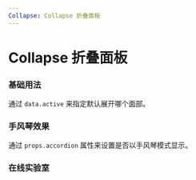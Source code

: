 ```yaml
---
Collapse: Collapse 折叠面板
---
```


# Collapse 折叠面板

### 基础用法
通过 `data.active` 来指定默认展开哪个面部。
<ClientOnly>
<block-collapse-demo blockName="defaultCollapse"/>
</ClientOnly>

### 手风琴效果

通过 `props.accordion` 属性来设置是否以手风琴模式显示。
<ClientOnly>
<block-collapse-demo blockName="collapse2"/>
</ClientOnly>

### 在线实验室
<ClientOnly>
<ams-config name="collapse" type="block"/>
</ClientOnly>
